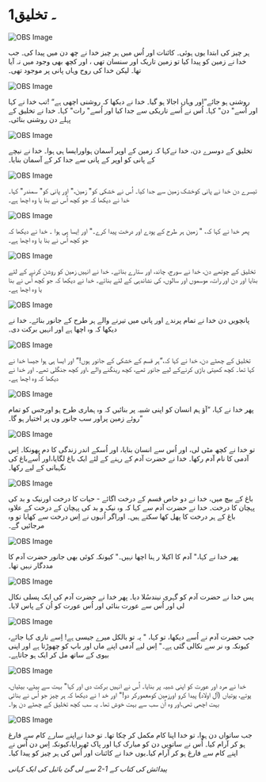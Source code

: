 # 1۔ تخلیق

![OBS Image](https://cdn.door43.org/obs/jpg/360px/obs-en-01-01.jpg)

ہر چیز کی ابتدا یوں ہوئی۔ کائنات اور اُس میں ہر چیز خدا نے چھ دن میں پیدا کی۔ جب خدا نے زمین کو پیدا کیا تو زمین تاریک اور سنسان تھی ، اور کچھ بھی وجود میں نہ آیا تھا۔ لیکن خدا کی روح وہاں پانی پر موجود تھی۔

![OBS Image](https://cdn.door43.org/obs/jpg/360px/obs-en-01-02.jpg)

تب خدا نے کہا‎!‎ “روشنی ہو جائے”اور وہاں اجالا ہو گیا۔ خدا نے دیکھا کہ روشنی اچھی ہے اور اُسے" دن" کہا۔ اُس نے اُسے تاریکی سے جدا کیا اور اُسے" رات" کہا۔ خدا نے تخلیق کے پہلے دن روشنی بنائی۔

![OBS Image](https://cdn.door43.org/obs/jpg/360px/obs-en-01-03.jpg)

تخلیق کے دوسرے دن، خدا نےکہا کہ زمین کے اوپر آسمان ہواورایسا ہی ہوا۔ خدا نے نیچے کے پانی کو اوپر کے پانی سے جدا کر کے آسمان بنایا۔

![OBS Image](https://cdn.door43.org/obs/jpg/360px/obs-en-01-04.jpg)

تیسرے دن خدا نے پانی کوخشک زمین سے جدا کیا۔ اُس نے خشکی کو" زمین،" اور پانی کو" سمندر" کہا۔ خدا نے دیکھا کہ جو کچھ اُس نے بنا یا وہ اچھا ہے۔

![OBS Image](https://cdn.door43.org/obs/jpg/360px/obs-en-01-05.jpg)

پھر خدا نے کہا کہ، " زمین ہر طرح کے پودے اور درخت پیدا کرے۔" اور اِیسا ہی ہوا ۔ خدا نے دیکھا کہ جو کچھ اُس نے بنا یا وہ اچھا ہے۔

![OBS Image](https://cdn.door43.org/obs/jpg/360px/obs-en-01-06.jpg)

تخلیق کے چوتھے دن، خدا نے سورج، چاند، اور ستارے بنائے۔ خدا نے انہیں زمین کو روشن کرنے کے لئے بنایا اور دن اور رات، موسموں اور سالوں، کی نشاندہی کے لئے بنائے۔ خدا نے دیکھا کہ جو کچھ اُس نے بنا یا وہ اچھا ہے۔

![OBS Image](https://cdn.door43.org/obs/jpg/360px/obs-en-01-07.jpg)

پانچویں دن خدا نے تمام پرندے اور پانی میں تیرنے والے ہر طرح کے جانور بنائے۔ خدا نے دیکھا کہ وہ اچھا ہے اور انہیں برکت دی۔

![OBS Image](https://cdn.door43.org/obs/jpg/360px/obs-en-01-08.jpg)

تخلیق کے چھٹے دن، خدا نے کہا کہ،“ہر قسم کے خشکی کے جانور ہوں!” اور ایسا ہی ہوا جیسا خدا نے کہا تھا۔ کچھ کھیتی باڑی کرنےکے لیے جانور تھے، کچھ رینگنے والے ،اور کچھ جنگلی تھے۔ اور خدا نے دیکھا کہ وہ اچھا ہے۔

![OBS Image](https://cdn.door43.org/obs/jpg/360px/obs-en-01-09.jpg)

پھر خدا نے کہا، “آؤ ہم انسان کو اپنی شبیہ پر بنائیں کہ وہ ہماری طرح ہو اورجس کو تمام روئے زمین پراور سب جانور وں پر اختیار ہو گا۔”

![OBS Image](https://cdn.door43.org/obs/jpg/360px/obs-en-01-10.jpg)

تو خدا نے کچھ مٹی لی، اور اُس سے انسان بنایا، اور اُسکے اندر زندگی کا دم پھونکا۔ اِس آدمی کا نام آدم رکھا۔ خدا نے حضرت آدم کے رہنے کے لئے ایک باغ لگایا،اور اُسےباغ کی نگہبانی کے لیے رکھا۔

![OBS Image](https://cdn.door43.org/obs/jpg/360px/obs-en-01-11.jpg)

باغ کے بیچ میں، خدا نے دو خاص قسم کے درخت اگائے - حیات کا درخت اورنیک و بد کی پہچان کا درخت۔ خدا نے حضرت آدم سے کہا کہ وہ نیک و بد کی پہچان کے درخت کے علاوہ باغ کے ہر درخت کا پھل کھا سکتے ہیں۔ اوراگر اُنہوں نے اِس درخت سے کھایا تو وہ مرجائیں گے۔

![OBS Image](https://cdn.door43.org/obs/jpg/360px/obs-en-01-12.jpg)

پھر خدا نے کہا،" آدم کا اکیلا ر ہنا اچھا نہیں۔" کیونکہ کوئی بھی جانور حضرت آدم کا مددگار نہیں تھا۔

![OBS Image](https://cdn.door43.org/obs/jpg/360px/obs-en-01-13.jpg)

پس خدا نے حضرت آدم کو گہری نیندسُلا دیا۔ پھر خدا نے حضرت آدم کی ایک پسلی نکال لی اور اُس سے عورت بنائی اور اُس عورت کو اُن کے پاس لایا۔

![OBS Image](https://cdn.door43.org/obs/jpg/360px/obs-en-01-14.jpg)

جب حضرت آدم نے اُسے دیکھا، تو کہا، " یہ تو بالکل میرے جیسی ہے! اِسے ناری کہا جائے، کیونکہ وہ نر سے نکالی گئی ہے۔" اِس لیے آدمی اپنے ماں اور باپ کو چھوڑتا ہے اور اپنی بیوی کے ساتھ مل کر ایک ہو جاتاہے۔

![OBS Image](https://cdn.door43.org/obs/jpg/360px/obs-en-01-15.jpg)

خدا نے مرد اور عورت کو اپنی شبیہ پر بنایا۔ اُس نے انہیں برکت دی اور کہا" بہت سے بیٹے، بیٹیاں، پوتے، پوتیاں (آل اولاد) پیدا کرو اورزمین کومعمورکر دو!" اور خد ا نے دیکھا کہ ہر چیز جو اُس نے بنائی بہت اچھی تھی،اور وہ اُن سب سے بہت خوش تھا۔ یہ سب کچھ تخلیق کے چھٹے دن ہوا۔

![OBS Image](https://cdn.door43.org/obs/jpg/360px/obs-en-01-16.jpg)

جب ساتواں دن ہوا، تو خدا اپنا کام مکمل کر چکا تھا۔ تو خدا نےاپنے سارے کام سے فارغ ہو کر آرام کیا۔ اُس نے ساتوِیں دن کو مبارک کہا اور پاک ٹھہرایا،کیونکہ اِس دن اُس نے اپنے کام سے فارغ ہو کر آرام کیا۔یوں خدا نے کائنات اور اُس کی ہر چیز کو پیدا کیا۔

_پیدائش کی کتاب کے 1-2 سے لی گئ بائبل کی ایک کہانی_